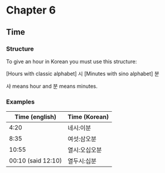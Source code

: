 # Chapter 6

## Time

### Structure

To give an hour in Korean you must use this structure:

[Hours with classic alphabet] 시 [Minutes with sino alphabet] 분

샤 means hour and 분 means minutes.

### Examples

| Time (english)     | Time (Korean) |
| ------------------ | ------------- |
| 4:20               | 네시:이분     |
| 8:35               | 여섯:삼오분   |
| 10:55              | 열시:오십오분 |
| 00:10 (said 12:10) | 열두시:십분   |
